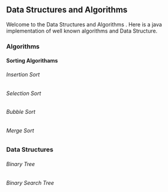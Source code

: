 ## Data Structures and Algorithms

Welcome to the Data Structures and Algorithms . Here is a java implementation of well known algorithms and Data Structure.

### Algorithms
#### Sorting Algorithams
###### Insertion Sort
###### Selection Sort
###### Bubble Sort
###### Merge Sort

### Data Structures
###### Binary Tree
###### Binary Search Tree
